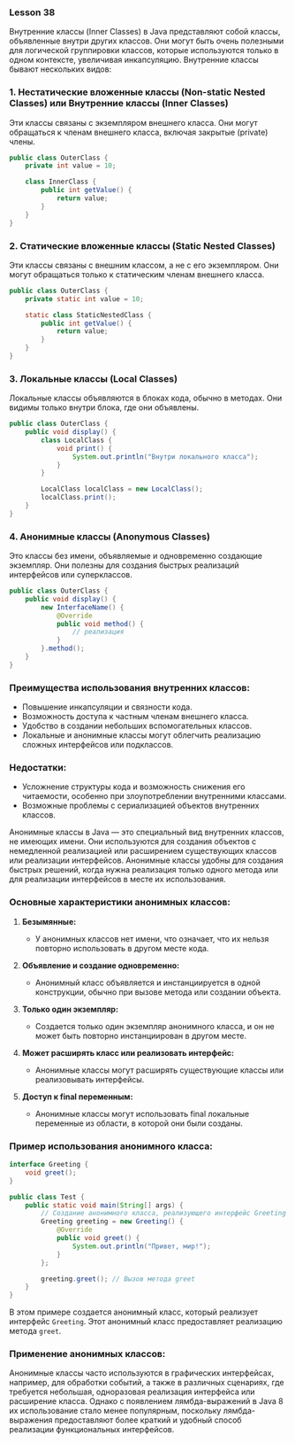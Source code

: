 ### Lesson 38


Внутренние классы (Inner Classes) в Java представляют собой классы, объявленные внутри других классов. Они могут быть очень полезными для логической группировки классов, которые используются только в одном контексте, увеличивая инкапсуляцию. Внутренние классы бывают нескольких видов:

### 1. Нестатические вложенные классы (Non-static Nested Classes) или Внутренние классы (Inner Classes)
Эти классы связаны с экземпляром внешнего класса. Они могут обращаться к членам внешнего класса, включая закрытые (private) члены.

```java
public class OuterClass {
    private int value = 10;

    class InnerClass {
        public int getValue() {
            return value;
        }
    }
}
```

### 2. Статические вложенные классы (Static Nested Classes)
Эти классы связаны с внешним классом, а не с его экземпляром. Они могут обращаться только к статическим членам внешнего класса.

```java
public class OuterClass {
    private static int value = 10;

    static class StaticNestedClass {
        public int getValue() {
            return value;
        }
    }
}
```

### 3. Локальные классы (Local Classes)
Локальные классы объявляются в блоках кода, обычно в методах. Они видимы только внутри блока, где они объявлены.

```java
public class OuterClass {
    public void display() {
        class LocalClass {
            void print() {
                System.out.println("Внутри локального класса");
            }
        }

        LocalClass localClass = new LocalClass();
        localClass.print();
    }
}
```

### 4. Анонимные классы (Anonymous Classes)
Это классы без имени, объявляемые и одновременно создающие экземпляр. Они полезны для создания быстрых реализаций интерфейсов или суперклассов.

```java
public class OuterClass {
    public void display() {
        new InterfaceName() {
            @Override
            public void method() {
                // реализация
            }
        }.method();
    }
}
```

### Преимущества использования внутренних классов:
- Повышение инкапсуляции и связности кода.
- Возможность доступа к частным членам внешнего класса.
- Удобство в создании небольших вспомогательных классов.
- Локальные и анонимные классы могут облегчить реализацию сложных интерфейсов или подклассов.

### Недостатки:
- Усложнение структуры кода и возможность снижения его читаемости, особенно при злоупотреблении внутренними классами.
- Возможные проблемы с сериализацией объектов внутренних классов.


Анонимные классы в Java — это специальный вид внутренних классов, не имеющих имени. Они используются для создания объектов с немедленной реализацией или расширением существующих классов или реализации интерфейсов. Анонимные классы удобны для создания быстрых решений, когда нужна реализация только одного метода или для реализации интерфейсов в месте их использования.

### Основные характеристики анонимных классов:

1. **Безымянные:**
    - У анонимных классов нет имени, что означает, что их нельзя повторно использовать в другом месте кода.

2. **Объявление и создание одновременно:**
    - Анонимный класс объявляется и инстанциируется в одной конструкции, обычно при вызове метода или создании объекта.

3. **Только один экземпляр:**
    - Создается только один экземпляр анонимного класса, и он не может быть повторно инстанциирован в другом месте.

4. **Может расширять класс или реализовать интерфейс:**
    - Анонимные классы могут расширять существующие классы или реализовывать интерфейсы.

5. **Доступ к final переменным:**
    - Анонимные классы могут использовать final локальные переменные из области, в которой они были созданы.

### Пример использования анонимного класса:

```java
interface Greeting {
    void greet();
}

public class Test {
    public static void main(String[] args) {
        // Создание анонимного класса, реализующего интерфейс Greeting
        Greeting greeting = new Greeting() {
            @Override
            public void greet() {
                System.out.println("Привет, мир!");
            }
        };

        greeting.greet(); // Вызов метода greet
    }
}
```

В этом примере создается анонимный класс, который реализует интерфейс `Greeting`. Этот анонимный класс предоставляет реализацию метода `greet`.

### Применение анонимных классов:

Анонимные классы часто используются в графических интерфейсах, например, для обработки событий, а также в различных сценариях, где требуется небольшая, одноразовая реализация интерфейса или расширение класса. Однако с появлением лямбда-выражений в Java 8 их использование стало менее популярным, поскольку лямбда-выражения предоставляют более краткий и удобный способ реализации функциональных интерфейсов.
